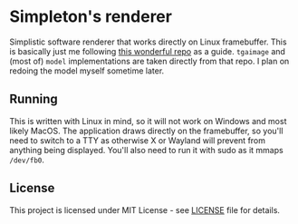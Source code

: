 # Simpleton's renderer
Simplistic software renderer that works directly on Linux framebuffer.
This is basically just me following 
[this wonderful repo](https://github.com/ssloy/tinyrenderer) as a guide.
`tgaimage` and (most of) `model` implementations are taken directly from that repo.
I plan on redoing the model myself sometime later.

## Running
This is written with Linux in mind, so it will not work on Windows and most likely
MacOS. The application draws directly on the framebuffer, so you'll need to switch
to a TTY as otherwise X or Wayland will prevent from anything being displayed. You'll
also need to run it with sudo as it mmaps `/dev/fb0`.

## License
This project is licensed under MIT License - see [LICENSE](LICENSE) file for details.
